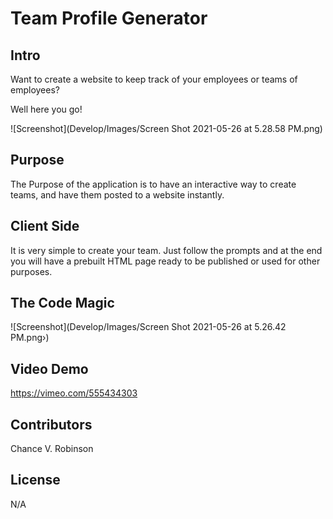 # Team Profile Generator

## Intro

Want to create a website to keep track of your employees or teams of employees?

Well here you go!

![Screenshot](Develop/Images/Screen Shot 2021-05-26 at 5.28.58 PM.png)

## Purpose

The Purpose of the application is to have an interactive way to create teams, and have them posted to a website instantly.

## Client Side

It is very simple to create your team. Just follow the prompts and at the end you will have a prebuilt HTML page ready to be published or used for other purposes.

## The Code Magic

![Screenshot](Develop/Images/Screen Shot 2021-05-26 at 5.26.42 PM.png›)

## Video Demo

https://vimeo.com/555434303

## Contributors

Chance V. Robinson

## License

N/A
